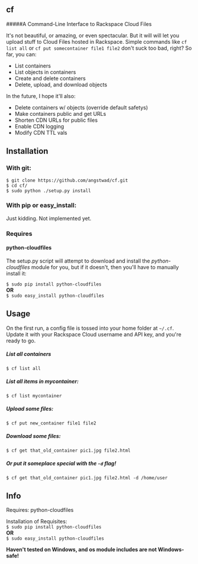 ## cf    
#####A Command-Line Interface to Rackspace Cloud Files

It's not beautiful, or amazing, or even spectacular.  But it will will let you upload stuff to Cloud Files hosted in Rackspace.  Simple commands like `cf list all` or `cf put somecontainer file1 file2` don't suck too bad, right?  So far, you can:

* List containers
* List objects in containers
* Create and delete containers
* Delete, upload, and download objects

In the future, I hope it'll also:

* Delete containers w/ objects (override default safetys)
* Make containers public and get URLs
* Shorten CDN URLs for public files
* Enable CDN logging
* Modify CDN TTL vals


## Installation

### With git:

    $ git clone https://github.com/angstwad/cf.git
    $ cd cf/
    $ sudo python ./setup.py install

### With pip or easy_install:

Just kidding.  Not implemented yet.

### Requires
#### python-cloudfiles

The setup.py script will attempt to download and install the *python-cloudfiles* module for you, but if it doesn't, then you'll have to manually install it:
  
`$ sudo pip install python-cloudfiles`    
**OR**    
`$ sudo easy_install python-cloudfiles`

## Usage

On the first run, a config file is tossed into your home folder at `~/.cf`.  Update it with your Rackspace Cloud username and API key, and you're ready to go.

##### List all containers
`$ cf list all`
##### List all items in mycontainer:
`$ cf list mycontainer`
##### Upload some files:
`$ cf put new_container file1 file2`
##### Download some files:
`$ cf get that_old_container pic1.jpg file2.html`    
##### Or put it someplace special with the `-d` flag!    
`$ cf get that_old_container pic1.jpg file2.html -d /home/user`

## Info
 
Requires: python-cloudfiles

Installation of Requisites:  
`$ sudo pip install python-cloudfiles`    
**OR**    
`$ sudo easy_install python-cloudfiles`

**Haven't tested on Windows, and os module includes are not Windows-safe!**

